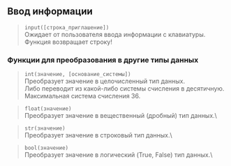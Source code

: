 ## Ввод информации

> <code>input([строка_приглашение])</code> \
> Ожидает от пользователя ввода информации с клавиатуры.\
> Функция возвращает строку!

### Функции для преобразования в другие типы данных

> <code>int(значение, [основание_системы])</code>\
> Преобразует значение в целочисленный тип данных.\
> Либо переводит из какой-либо системы счисления в десятичную.\
> Максимальная система счисления 36.

> <code>float(значение)</code>\
> Преобразует значение в вещественный (дробный) тип данных.\

> <code>str(значение)</code>\
> Преобразует значение в строковый тип данных.\

> <code>bool(значение)</code>\
> Преобразует значение в логический (True, False) тип данных.\
